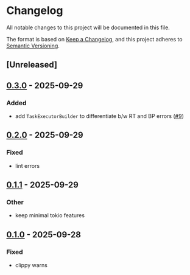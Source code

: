 # Changelog

All notable changes to this project will be documented in this file.

The format is based on [Keep a Changelog](https://keepachangelog.com/en/1.0.0/),
and this project adheres to [Semantic Versioning](https://semver.org/spec/v2.0.0.html).

## [Unreleased]

## [0.3.0](https://github.com/ssddOnTop/when2task/compare/v0.2.0...v0.3.0) - 2025-09-29

### Added

- add `TaskExecutorBuilder` to differentiate b/w RT and BP errors ([#9](https://github.com/ssddOnTop/when2task/pull/9))

## [0.2.0](https://github.com/ssddOnTop/when2task/compare/v0.1.1...v0.2.0) - 2025-09-29

### Fixed

- lint errors

## [0.1.1](https://github.com/ssddOnTop/when2task/compare/v0.1.0...v0.1.1) - 2025-09-29

### Other

- keep minimal tokio features

## [0.1.0](https://github.com/ssddOnTop/when2task/releases/tag/when2task-v0.1.0) - 2025-09-28

### Fixed

- clippy warns
